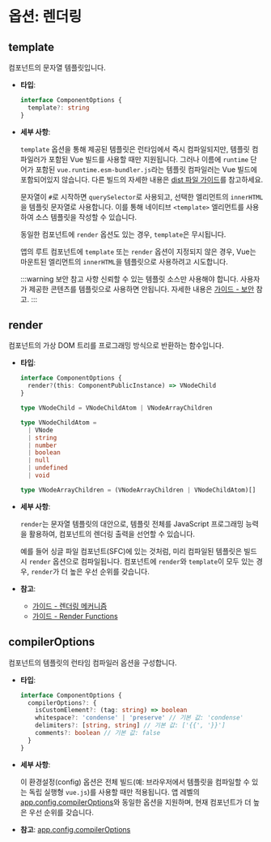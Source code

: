# 옵션: 렌더링

## template

컴포넌트의 문자열 템플릿입니다.

- **타입**:

  ```ts
  interface ComponentOptions {
    template?: string
  }
  ```

- **세부 사항**:

  `template` 옵션을 통해 제공된 템플릿은 런타임에서 즉시 컴파일되지만,
  템플릿 컴파일러가 포함된 Vue 빌드를 사용할 때만 지원됩니다.
  그러나 이름에 `runtime` 단어가 포함된 `vue.runtime.esm-bundler.js`라는 템플릿 컴파일러는 Vue 빌드에 포함되어있지 않습니다.
  다른 빌드의 자세한 내용은 [dist 파일 가이드](https://github.com/vuejs/core/tree/main/packages/vue#which-dist-file-to-use)를 참고하세요.

  문자열이 `#`로 시작하면 `querySelector`로 사용되고,
  선택한 엘리먼트의 `innerHTML`을 템플릿 문자열로 사용합니다.
  이를 통해 네이티브 `<template>` 엘리먼트를 사용하여 소스 템플릿을 작성할 수 있습니다.

  동일한 컴포넌트에 `render` 옵션도 있는 경우, `template`은 무시됩니다.

  앱의 루트 컴포넌트에 `template` 또는 `render` 옵션이 지정되지 않은 경우,
  Vue는 마운트된 엘리먼트의 `innerHTML`을 템플릿으로 사용하려고 시도합니다.

  :::warning 보안 참고 사항
  신뢰할 수 있는 템플릿 소스만 사용해야 합니다.
  사용자가 제공한 콘텐츠를 템플릿으로 사용하면 안됩니다.
  자세한 내용은 [가이드 - 보안](/guide/best-practices/security.html#rule-no-1-never-use-non-trusted-templates) 참고.
  :::

## render

컴포넌트의 가상 DOM 트리를 프로그래밍 방식으로 반환하는 함수입니다.

- **타입**:

  ```ts
  interface ComponentOptions {
    render?(this: ComponentPublicInstance) => VNodeChild
  }

  type VNodeChild = VNodeChildAtom | VNodeArrayChildren

  type VNodeChildAtom =
    | VNode
    | string
    | number
    | boolean
    | null
    | undefined
    | void

  type VNodeArrayChildren = (VNodeArrayChildren | VNodeChildAtom)[]
  ```

- **세부 사항**:

  `render`는 문자열 템플릿의 대안으로,
  템플릿 전체를 JavaScript 프로그래밍 능력을 활용하여,
  컴포넌트의 렌더링 출력을 선언할 수 있습니다.

  예를 들어 싱글 파일 컴포넌트(SFC)에 있는 것처럼,
  미리 컴파일된 템플릿은 빌드 시 `render` 옵션으로 컴파일됩니다.
  컴포넌트에 `render`와 `template`이 모두 있는 경우,
  `render`가 더 높은 우선 순위를 갖습니다.

- **참고**:
  - [가이드 - 렌더링 메커니즘](/guide/extras/rendering-mechanism.html)
  - [가이드 - Render Functions](/guide/extras/render-function.html)

## compilerOptions

컴포넌트의 템플릿의 런타임 컴파일러 옵션을 구성합니다.

- **타입**:

  ```ts
  interface ComponentOptions {
    compilerOptions?: {
      isCustomElement?: (tag: string) => boolean
      whitespace?: 'condense' | 'preserve' // 기본 값: 'condense'
      delimiters?: [string, string] // 기본 값: ['{{', '}}']
      comments?: boolean // 기본 값: false
    }
  }
  ```

- **세부 사항**:

  이 환경설정(config) 옵션은 전체 빌드(예: 브라우저에서 템플릿을 컴파일할 수 있는 독립 실행형 `vue.js`)를 사용할 때만 적용됩니다.
  앱 레벨의 [app.config.compilerOptions](/api/application.html#app-config-compileroptions)와 동일한 옵션을 지원하며,
  현재 컴포넌트가 더 높은 우선 순위를 갖습니다.

- **참고**: [app.config.compilerOptions](/api/application.html#app-config-compileroptions)

